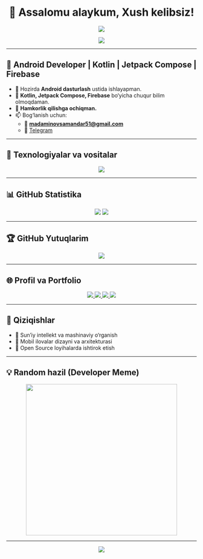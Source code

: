 <h1 align="center">👋 Assalomu alaykum, Xush kelibsiz!</h1>

<p align="center">
  <img src="https://capsule-render.vercel.app/api?type=waving&color=gradient&height=200&section=header&text=Madaminof%20GitHub%20Profile&fontSize=40&animation=fadeIn" />
</p>

<p align="center">
  <a href="https://github.com/Madaminof">
    <img src="https://readme-typing-svg.herokuapp.com?font=Fira+Code&weight=600&pause=1000&color=F7BE3B&center=true&vCenter=true&width=600&lines=Android+Developer;Kotlin+%7C+Jetpack+Compose+%7C+Firebase;Always+Learning+New+Things+📚" />
  </a>
</p>

---

## 🚀 Android Developer | Kotlin | Jetpack Compose | Firebase

- 🔭 Hozirda **Android dasturlash** ustida ishlayapman.
- 🌱 **Kotlin, Jetpack Compose, Firebase** bo‘yicha chuqur bilim olmoqdaman.
- 👯 **Hamkorlik qilishga ochiqman.**
- 📫 Bog‘lanish uchun:
  - 📧 **madaminovsamandar51@gmail.com**
  - 📱 [Telegram](https://t.me/sames_21)

---

## 🧰 Texnologiyalar va vositalar

<p align="center">
  <img src="https://skillicons.dev/icons?i=kotlin,androidstudio,firebase,git,github,sqlite,gradle,vscode" />
</p>

---

## 📊 GitHub Statistika

<p align="center">
  <img src="https://github-readme-stats.vercel.app/api?username=Madaminof&show_icons=true&theme=transparent&rank_icon=github&hide=prs" />
  <img src="https://streak-stats.demolab.com?user=Madaminof&theme=transparent" />
</p>

---

## 🏆 GitHub Yutuqlarim

<p align="center">
  <img src="https://github-profile-trophy.vercel.app/?username=Madaminof&theme=gruvbox&no-bg=true&margin-w=10" />
</p>

---

## 🌐 Profil va Portfolio

<p align="center">
  <a href="https://www.linkedin.com/in/madaminof/">
    <img src="https://img.shields.io/badge/LinkedIn-blue?style=for-the-badge&logo=linkedin&logoColor=white" />
  </a>
  <a href="https://t.me/sames_21">
    <img src="https://img.shields.io/badge/Telegram-26A5E4?style=for-the-badge&logo=telegram&logoColor=white" />
  </a>
  <a href="mailto:madaminovsamandar51@gmail.com">
    <img src="https://img.shields.io/badge/Gmail-D14836?style=for-the-badge&logo=gmail&logoColor=white" />
  </a>
  <a href="https://github.com/Madaminof">
    <img src="https://img.shields.io/badge/GitHub-000?style=for-the-badge&logo=github&logoColor=white" />
  </a>
</p>

---

## 🧠 Qiziqishlar

- 🔬 Sun’iy intellekt va mashinaviy o‘rganish
- 📱 Mobil ilovalar dizayni va arxitekturasi
- 🤝 Open Source loyihalarda ishtirok etish

---

## 💡 Random hazil (Developer Meme)

<p align="center">
  <img src="https://random-memer.herokuapp.com/" width="400px"/>
</p>

---

<p align="center">
  <img src="https://capsule-render.vercel.app/api?type=waving&color=gradient&height=200&section=footer"/>
</p>
